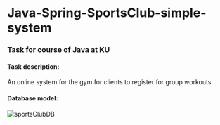# Java-Spring-SportsClub-simple-system

### Task for course of Java at KU

#### Task description:
An online system for the gym for clients to register for group workouts.

#### Database model:
![sportsClubDB](https://user-images.githubusercontent.com/38910059/172609207-24b0116a-f4bc-44a6-a2d6-e208d7ed060c.png)
